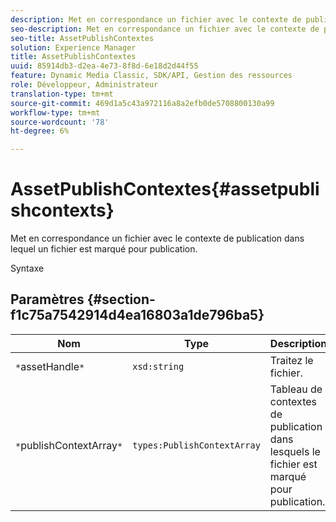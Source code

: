 ```yaml
---
description: Met en correspondance un fichier avec le contexte de publication dans lequel un fichier est marqué pour publication.
seo-description: Met en correspondance un fichier avec le contexte de publication dans lequel un fichier est marqué pour publication.
seo-title: AssetPublishContextes
solution: Experience Manager
title: AssetPublishContextes
uuid: 85914db3-d2ea-4e73-8f8d-6e18d2d44f55
feature: Dynamic Media Classic, SDK/API, Gestion des ressources
role: Développeur, Administrateur
translation-type: tm+mt
source-git-commit: 469d1a5c43a972116a8a2efb0de5708800130a99
workflow-type: tm+mt
source-wordcount: '78'
ht-degree: 6%

---
```



# AssetPublishContextes{#assetpublishcontexts}

Met en correspondance un fichier avec le contexte de publication dans lequel un fichier est marqué pour publication.

Syntaxe

## Paramètres {#section-f1c75a7542914d4ea16803a1de796ba5}

| Nom | Type | Description |
|---|---|---|
| `*`assetHandle`*` | `xsd:string` | Traitez le fichier. |
| `*`publishContextArray`*` | `types:PublishContextArray` | Tableau de contextes de publication dans lesquels le fichier est marqué pour publication. |

